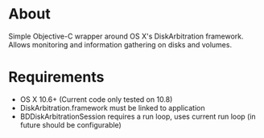 About
=======
Simple Objective-C wrapper around OS X's DiskArbitration framework. Allows monitoring and information gathering on disks and volumes.

Requirements
=======

* OS X 10.6+ (Current code only tested on 10.8)
* DiskArbitration.framework must be linked to application
* BDDiskArbitrationSession requires a run loop, uses current run loop (in future should be configurable)
